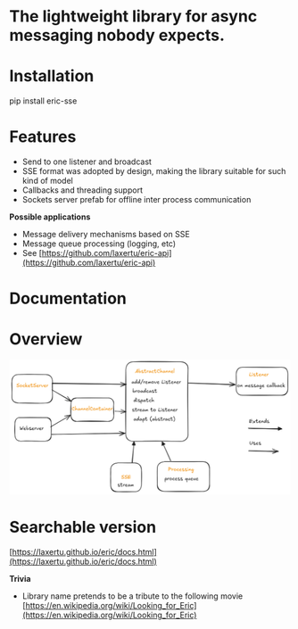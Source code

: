 <a id="the-lightweight-library-for-async-messaging-nobody-expects"></a>

# The lightweight library for async messaging nobody expects.

<a id="installation"></a>

# Installation

pip install eric-sse

<a id="features"></a>

# Features

* Send to one listener and broadcast
* SSE format was adopted by design, making the library suitable for such kind of model
* Callbacks and threading support
* Sockets server prefab for offline inter process communication

**Possible applications**

* Message delivery mechanisms based on SSE
* Message queue processing (logging, etc)
* See [https://github.com/laxertu/eric-api](https://github.com/laxertu/eric-api)

<a id="documentation"></a>

# Documentation

<a id="overview"></a>

# Overview

![alternate text](_static/overview.png)

<a id="searchable-version"></a>

# Searchable version

[https://laxertu.github.io/eric/docs.html](https://laxertu.github.io/eric/docs.html)

**Trivia**

* Library name pretends to be a tribute to the following movie [https://en.wikipedia.org/wiki/Looking_for_Eric](https://en.wikipedia.org/wiki/Looking_for_Eric)
